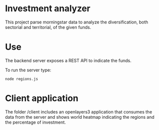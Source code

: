 # Investment analyzer
This project parse morningstar data to analyze the diversification, both sectorial and territorial, of the given funds.

# Use 
The backend server exposes a REST API to indicate the funds.

To run the server type:

	node regions.js
	
# Client application
The folder /client includes an openlayers3 application that consumes the data from the server and shows world heatmap indicating the regions and the percentage of investment. 